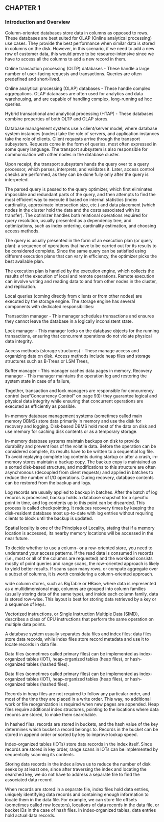 ## CHAPTER 1
### Introduction and Overview

Column-oriented databases store data in columns as opposed to rows. These databases are best suited for OLAP (Online analytical processing) use cases. They provide the best performance when similar data is stored in columns on the disk. However, in this scenario, if we need to add a new row of customer data, this would prove to be resource-intensive since we have to access all the columns to add a new record in them.

Online transaction processing (OLTP) databases - These handle a large number of user-facing requests and transactions. Queries are often predefined and short-lived.

Online analytical processing (OLAP) databases - These handle complex aggregations. OLAP databases are often used for analytics and data warehousing, and are capable of handling complex, long-running ad hoc queries.

Hybrid transactional and analytical processing (HTAP) - These databases combine properties of both OLTP and OLAP stores.

Database management systems use a client/server model, where database system instances (nodes) take the role of servers, and application instances take the role of clients. Client requests arrive through the transport subsystem. Requests come in the form of queries, most often expressed in some query language. The transport subsystem is also responsible for communication with other nodes in the database cluster.

Upon receipt, the transport subsystem hands the query over to a query processor, which parses, interprets, and validates it. Later, access control checks are performed, as they can be done fully only after the query is interpreted.

The parsed query is passed to the query optimizer, which first eliminates impossible and redundant parts of the query, and then attempts to find the most efficient way to execute it based on internal statistics (index cardinality, approximate intersection size, etc.) and data placement (which nodes in the cluster hold the data and the costs associated with its transfer). The optimizer handles both relational operations required for query resolution, usually presented as a dependency tree, and optimizations, such as index ordering, cardinality estimation, and choosing access methods.

The query is usually presented in the form of an execution plan (or query plan): a sequence of operations that have to be carried out for its results to be considered complete. Since the same query can be satisfied using different execution plans that can vary in efficiency, the optimizer picks the best available plan.

The execution plan is handled by the execution engine, which collects the results of the execution of local and remote operations. Remote execution can involve writing and reading data to and from other nodes in the cluster, and replication.

Local queries (coming directly from clients or from other nodes) are executed by the storage engine. The storage engine has several components with dedicated
responsibilities:

Transaction manager - This manager schedules transactions and ensures they cannot leave the database in a logically inconsistent state.

Lock manager - This manager locks on the database objects for the running transactions, ensuring that concurrent operations do not violate physical data integrity.

Access methods (storage structures) - These manage access and organizing data on disk. Access methods include heap files and storage structures such as B-Trees or LSM Trees,

Buffer manager - This manager caches data pages in memory,
Recovery manager - This manager maintains the operation log and restoring the system state in case of a failure,

Together, transaction and lock managers are responsible for concurrency control (see“Concurrency Control” on page 93): they guarantee logical and physical data integrity while ensuring that concurrent operations are executed as efficiently as possible.

In-memory database management systems (sometimes called main memory DBMS) store data primarily in memory and use the disk for recovery and logging. Disk-based DBMS hold most of the data on disk and use memory for caching disk contents or as a temporary storage.

In-memory database systems maintain backups on disk to provide durability and prevent loss of the volatile data. Before the operation can be considered complete, its results have to be written to a sequential log file. To avoid replaying complete log contents during startup or after a crash, in-memory stores maintain a backup copy. The backup copy is maintained as a sorted disk-based structure, and modifications to this structure are often asynchronous (decoupled from client requests) and applied in batches to reduce the number of I/O operations. During recovery, database contents can be restored from the backup and logs.

Log records are usually applied to backup in batches. After the batch of log records is processed, backup holds a database snapshot for a specific point in time, and log contents up to this point can be discarded. This process is called checkpointing. It reduces recovery times by keeping the disk-resident database most up-to-date with log entries without requiring clients to block until the backup is updated.

Spatial locality is one of the Principles of Locality, stating that if a memory location is accessed, its nearby memory locations will be accessed in the near future.

To decide whether to use a column- or a row-oriented store, you need to understand your access patterns. If the read data is consumed in records (i.e., most or all of the columns are requested) and the workload consists mostly of point queries and range scans, the row-oriented approach is likely to yield better results. If scans span many rows, or compute aggregate over a subset of columns, it is worth considering a column-oriented approach.

wide column stores, such as BigTable or HBase, where data is represented as a multidimensional map, columns are grouped into column families (usually storing data of the same type), and inside each column family, data is stored row-wise. This layout is best for storing data retrieved by a key or a sequence of keys.

Vectorized instructions, or Single Instruction Multiple Data (SIMD), describes a class of CPU instructions that perform the same operation on multiple data points.

A database system usually separates data files and index files: data files store data records, while index files store record metadata and use it to locate records in data file.

Data files (sometimes called primary files) can be implemented as index-organized tables (IOT), heap-organized tables (heap files), or hash-organized tables (hashed files).

Data files (sometimes called primary files) can be implemented as index-organized tables (IOT), heap-organized tables (heap files), or hash-organized tables (hashed files).

Records in heap files are not required to follow any particular order, and most of the time they are placed in a write order. This way, no additional work or file reorganization is required when new pages are appended. Heap files require additional index structures, pointing to the locations where data records are stored, to make them searchable.

In hashed files, records are stored in buckets, and the hash value of the key determines which bucket a record belongs to. Records in the bucket can be stored in
append order or sorted by key to improve lookup speed.

Index-organized tables (IOTs) store data records in the index itself. Since records are stored in key order, range scans in IOTs can be implemented by sequentially scanning its contents.

Storing data records in the index allows us to reduce the number of disk seeks by at least one, since after traversing the index and locating the searched key, we do not have to address a separate file to find the associated data record.

When records are stored in a separate file, index files hold data entries, uniquely identifying data records and containing enough information to locate them in the data file. For example, we can store file offsets (sometimes called row locators), locations of data records in the data file, or bucket IDs in the case of hash files. In index-organized tables, data entries hold actual data records.

